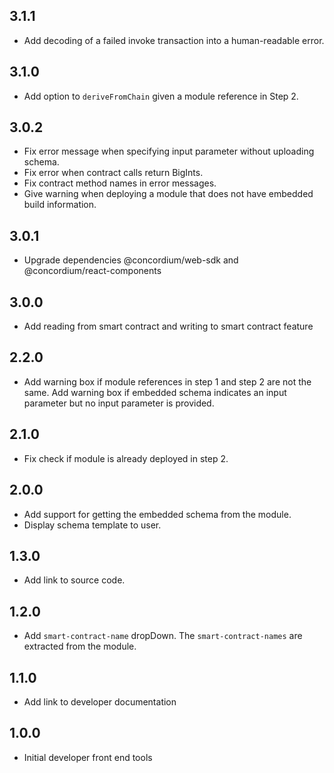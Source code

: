 ## 3.1.1

- Add decoding of a failed invoke transaction into a human-readable error.

## 3.1.0

- Add option to `deriveFromChain` given a module reference in Step 2.

## 3.0.2

- Fix error message when specifying input parameter without uploading schema.
- Fix error when contract calls return BigInts.
- Fix contract method names in error messages.
- Give warning when deploying a module that does not have embedded build information.

## 3.0.1

- Upgrade dependencies @concordium/web-sdk and @concordium/react-components

## 3.0.0

- Add reading from smart contract and writing to smart contract feature

## 2.2.0

- Add warning box if module references in step 1 and step 2 are not the same. Add warning box if embedded schema indicates an input parameter but no input parameter is provided.

## 2.1.0

- Fix check if module is already deployed in step 2.

## 2.0.0

- Add support for getting the embedded schema from the module.
- Display schema template to user.

## 1.3.0

- Add link to source code.

## 1.2.0

- Add `smart-contract-name` dropDown. The `smart-contract-names` are extracted from the module.

## 1.1.0

- Add link to developer documentation

## 1.0.0

- Initial developer front end tools


